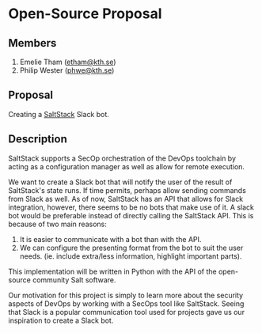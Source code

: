 # Open-Source Proposal

## Members
1. Emelie Tham (etham@kth.se)
2. Philip Wester (phwe@kth.se)

## Proposal
Creating a [SaltStack](https://github.com/saltstack/salt) Slack bot. 

## Description
SaltStack supports a SecOp orchestration of the DevOps toolchain by acting as a configuration manager as well as allow for remote execution. 

We want to create a Slack bot that will notify the user of the result of SaltStack's state runs. If time permits, perhaps allow sending commands from Slack as well. As of now, SaltStack has an API that allows for Slack integration, however, there seems to be no bots that make use of it. A slack bot would be preferable instead of directly calling the SaltStack API. This is because of two main reasons:
1. It is easier to communicate with a bot than with the API.
2. We can configure the presenting format from the bot to suit the user needs. (ie. include extra/less information, highlight important parts).

This implementation will be written in Python with the API of the open-source community Salt software.

Our motivation for this project is simply to learn more about the security aspects of DevOps by working with a SecOps tool like SaltStack. Seeing that Slack is a popular communication tool used for projects gave us our inspiration to create a Slack bot.
